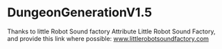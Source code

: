 # DungeonGenerationV1.5
Thanks to little Robot Sound factory
Attribute Little Robot Sound Factory, and provide this link where possible: www.littlerobotsoundfactory.com
